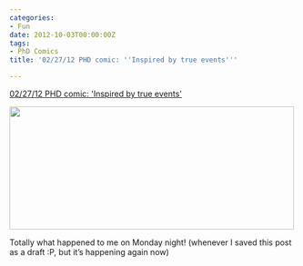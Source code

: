 ```yaml
---
categories:
- Fun
date: 2012-10-03T00:00:00Z
tags:
- PhD Comics
title: '02/27/12 PHD comic: ''Inspired by true events'''

---
```


<a href="http://www.phdcomics.com/comics.php?f=1474">02/27/12 PHD comic: 'Inspired by true events'</a><br/><p><img height="217" src="http://www.phdcomics.com/comics/archive/phd022712s.gif" width="500"/></p>
Totally what happened to me on Monday night! (whenever I saved this post as a draft :P, but it&#8217;s happening again now)
